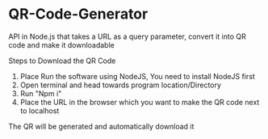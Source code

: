 # QR-Code-Generator
API in Node.js that takes a URL as a query parameter, convert it into QR code and make it downloadable

Steps to Download the QR Code

1. Place Run the software using NodeJS, You need to install NodeJS first
2. Open terminal and head towards program location/Directory
3. Run "Npm i" 
4. Place the URL in the browser which you want to make the QR code next to localhost

The QR will be generated and automatically download it
